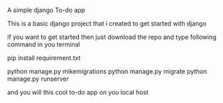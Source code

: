   A simple django To-do app

This is a basic django project that i created to get started with django

if you want to get started then just 
download the repo 
and type following command in you terminal

 pip install requirement.txt
 
 python manage.py mikemigrations 
 python manage.py migrate 
 python manage.py runserver
 
 and you will this cool to-do app on you local host
 

